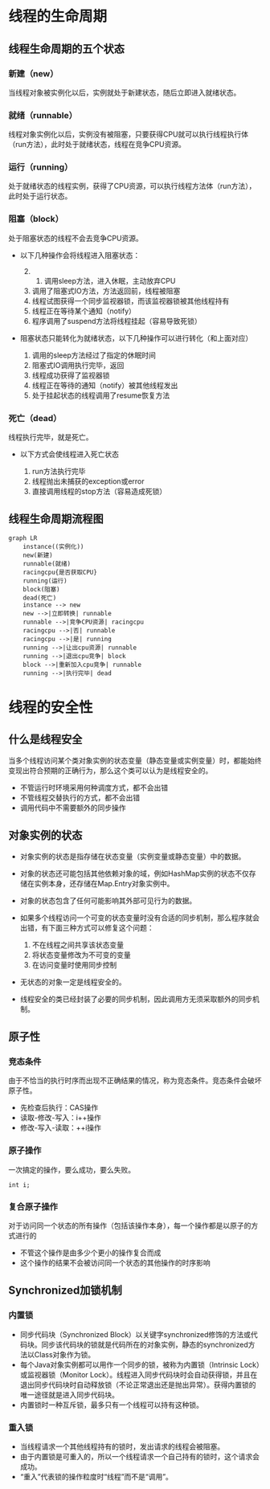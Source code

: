 # 线程的生命周期

## 线程生命周期的五个状态

### 新建（new）

当线程对象被实例化以后，实例就处于新建状态，随后立即进入就绪状态。

### 就绪（runnable）

线程对象实例化以后，实例没有被阻塞，只要获得CPU就可以执行线程执行体（run方法），此时处于就绪状态，线程在竞争CPU资源。

### 运行（running）

处于就绪状态的线程实例，获得了CPU资源，可以执行线程方法体（run方法），此时处于运行状态。

### 阻塞（block）

处于阻塞状态的线程不会去竞争CPU资源。

- 以下几种操作会将线程进入阻塞状态：

  2.   1. 调用sleep方法，进入休眠，主动放弃CPU
  2. 调用了阻塞式IO方法，方法返回前，线程被阻塞
  3. 线程试图获得一个同步监视器锁，而该监视器锁被其他线程持有
  4. 线程正在等待某个通知（notify）
  5. 程序调用了suspend方法将线程挂起（容易导致死锁）

- 阻塞状态只能转化为就绪状态，以下几种操作可以进行转化（和上面对应）

  1. 调用的sleep方法经过了指定的休眠时间
  2. 阻塞式IO调用执行完毕，返回
  3. 线程成功获得了监视器锁
  4. 线程正在等待的通知（notify）被其他线程发出
  5. 处于挂起状态的线程调用了resume恢复方法

### 死亡（dead）

线程执行完毕，就是死亡。

- 以下方式会使线程进入死亡状态

  1. run方法执行完毕
  2. 线程抛出未捕获的exception或error
  3. 直接调用线程的stop方法（容易造成死锁）

## 线程生命周期流程图

```mermaid
graph LR
	instance((实例化))
	new(新建)
	runnable(就绪)
	racingcpu{是否获取CPU}
	running(运行)
	block(阻塞)
	dead(死亡)
    instance --> new
    new -->|立即转换| runnable
    runnable -->|竞争CPU资源| racingcpu
    racingcpu -->|否| runnable
    racingcpu -->|是| running
    running -->|让出cpu资源| runnable
    running -->|退出cpu竞争| block
    block -->|重新加入cpu竞争| runnable
    running -->|执行完毕| dead
```

# 线程的安全性

## 什么是线程安全

当多个线程访问某个类对象实例的状态变量（静态变量或实例变量）时，都能始终变现出符合预期的正确行为，那么这个类可以认为是线程安全的。

+ 不管运行时环境采用何种调度方式，都不会出错
+ 不管线程交替执行的方式，都不会出错
+ 调用代码中不需要额外的同步操作

## 对象实例的状态

- 对象实例的状态是指存储在状态变量（实例变量或静态变量）中的数据。
- 对象的状态还可能包括其他依赖对象的域，例如HashMap实例的状态不仅存储在实例本身，还存储在Map.Entry对象实例中。
- 对象的状态包含了任何可能影响其外部可见行为的数据。
- 如果多个线程访问一个可变的状态变量时没有合适的同步机制，那么程序就会出错，有下面三种方式可以修复这个问题：

  1. 不在线程之间共享该状态变量
  2. 将状态变量修改为不可变的变量
  3. 在访问变量时使用同步控制
  
- 无状态的对象一定是线程安全的。
- 线程安全的类已经封装了必要的同步机制，因此调用方无须采取额外的同步机制。

## 原子性

### 竞态条件

由于不恰当的执行时序而出现不正确结果的情况，称为竞态条件。竞态条件会破坏原子性。

- 先检查后执行：CAS操作
- 读取-修改-写入：i++操作
- 修改-写入-读取：++i操作

### 原子操作

一次搞定的操作，要么成功，要么失败。

~~~
int i;
~~~

### 复合原子操作

对于访问同一个状态的所有操作（包括该操作本身），每一个操作都是以原子的方式进行的

- 不管这个操作是由多少个更小的操作复合而成
- 这个操作的结果不会被访问同一个状态的其他操作的时序影响

## Synchronized加锁机制

### 内置锁

- 同步代码块（Synchronized Block）以关键字synchronized修饰的方法或代码块。同步该代码块的锁就是代码所在的对象实例，静态的synchronized方法以Class对象作为锁。
- 每个Java对象实例都可以用作一个同步的锁，被称为内置锁（Intrinsic Lock）或监视器锁（Monitor Lock）。线程进入同步代码块时会自动获得锁，并且在退出同步代码块时自动释放锁（不论正常退出还是抛出异常）。获得内置锁的唯一途径就是进入同步代码块。
- 内置锁时一种互斥锁，最多只有一个线程可以持有这种锁。

### 重入锁

- 当线程请求一个其他线程持有的锁时，发出请求的线程会被阻塞。
- 由于内置锁是可重入的，所以一个线程请求一个自己持有的锁时，这个请求会成功。
- “重入”代表锁的操作粒度时“线程”而不是“调用”。

